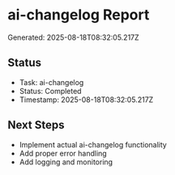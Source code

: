# ai-changelog Report

Generated: 2025-08-18T08:32:05.217Z

## Status
- Task: ai-changelog
- Status: Completed
- Timestamp: 2025-08-18T08:32:05.217Z

## Next Steps
- Implement actual ai-changelog functionality
- Add proper error handling
- Add logging and monitoring

